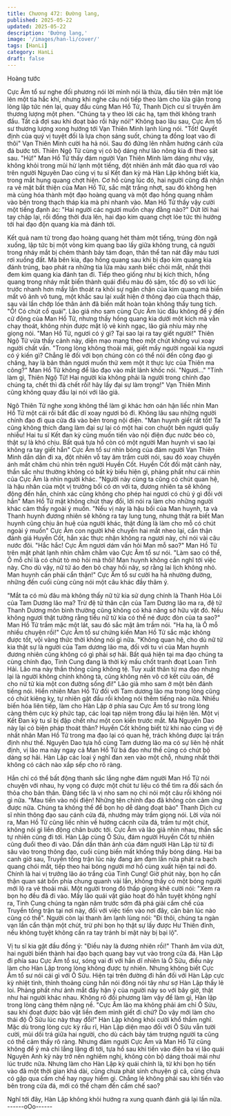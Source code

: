 ```yaml
---
title: Chương 472: Đường lang,
published: 2025-05-22
updated: 2025-05-22
description: 'Đường lang,'
image: '/images/han-li/cover/'
tags: [HanLi]
category: HanLi
draft: false
---
```


Hoàng tước

Cực Âm tổ sư nghe đối phương nói lời mình nói là thừa, đầu tiên
trên mặt lóe lên một tia hắc khí, nhưng khi nghe câu nói tiếp theo
làm cho lửa giận trong lòng lập tức nén lại, quay đầu cùng Man
Hồ Tử, Thanh Dịch cư sĩ truyền âm thương lượng một phen.
"Chúng ta y theo lời các hạ, tạm thời không tranh đấu. Tất cả đợi
sau khi đoạt bảo rồi hãy nói!" Không bao lâu sau, Cực Âm tổ sư
thương lượng xong hướng tới Vạn Thiên Minh lạnh lùng nói.
"Tốt! Quyết định của quý vị tuyệt đối là lựa chọn sáng suốt, chúng
ta đồng loạt vào đi thôi" Vạn Thiên Minh cười ha hả nói.
Sau đó đứng lên nhằm hướng cánh cửa đá bước tới. Thiên Ngộ
Tử cùng vị có bộ dáng như lão nông kia đi theo sát sau.
"Hừ!" Man Hồ Tử thấy đám người Vạn Thiên Minh làm dáng như
vậy, không khỏi trong mũi hừ lạnh một tiếng, đột nhiên ánh mắt
đảo qua rơi vào trên người Nguyên Dao cùng vị tu sĩ Kết đan kỳ
mà Hàn Lập không biết kia, trong mắt hung quang chợt hiện.
Cơ hồ cùng lúc đó, hai người cũng đã nhận ra vẻ mặt bất thiện
của Man Hồ Tử, sắc mặt trắng nhợt, sau đó không hẹn mà cùng
hóa thành một đạo hoàng quang và một đạo hồng quang nhằm
vào bên trong thạch tháp kia mà phi nhanh vào.
Man Hồ Tử thấy vậy cười một tiếng đạnh ác:
"Hai người các ngươi muốn chạy đằng nào?"
Dứt lời hai tay chập lại, rồi đồng thời đưa lên, hai đạo kim quang
chợt lóe tức thì hướng tới hai đạo độn quang kia mà đánh tới.

Kết quả nam tử trong đạo hoàng quang hét thảm một tiếng, trúng
đòn ngã xuống, lập tức bị một vòng kim quang bao lấy giữa không
trung, cả người trong nháy mắt bị chém thành bảy tám đoạn, thân
thể tan nát đầy máu tươi rơi xuống đất.
Mà bên kia, đạo hồng quang sau khi bị đạo kim quang kia đánh
trúng, bạo phát ra những tia lửa màu xanh biếc chói mắt, nhất
thời đem kim quang kia đánh tan đi.
Tiếp theo giống như bị kích thích, hồng quang trong nháy mắt
biến thành quái điểu màu đỏ sậm, tốc độ so với lúc trước nhanh
hơn mấy lần thoát ra khỏi sự ngăn chặn của kim quang mà biến
mất vô ảnh vô tung, một khắc sau lại xuất hiện ở thông đạo của
thạch tháp, sau vài lần chớp lóe thân ảnh đã biến mất hoàn toàn
không thấy tung tích.
"Ồ! Có chút cổ quái".
Lão giả nho sam cùng Cực Âm lúc đầu không để ý đến cử động
của Man Hồ Tử, nhưng thấy hồng quang kia dưới một kích mà
vẫn chạy thoát, không nhịn được mặt lộ vẻ kinh ngạc, lão giả nhíu
mày nhẹ giọng nói.
"Man Hồ Tử, ngươi có ý gì? Tại sao lại ra tay giết người!" Thiên
Ngộ Tử vừa thấy cảnh này, diện mạo mang theo một chút không
vui xoay người chất vấn.
"Trong lòng không thoải mái, giết mấy người ngoài kia ngươi có ý
kiến gì? Chẳng lẽ đối với bọn chúng còn có thể nói đến công đạo
gì chăng, hay là bản thân ngươi muốn thử xem một ít thực lực của
Thiên ma công?" Man Hồ Tử không để lão đạo vào mắt lãnh khốc
nói.
"Ngươi…"
"Tính làm gì, Thiên Ngộ Tử! Hai người kia không phải là người
trong chính đạo chúng ta, chết thì đã chết rồi! hãy lấy đại sự làm
trọng!" Vạn Thiên Minh cũng không quay đầu lại nói với lão giả.

Ngô Thiên Tử nghe xong không thể làm gì khác hơn oán hận liếc
nhìn Man Hồ Tử một cái rồi bất đắc dĩ xoay ngươi bỏ đi.
Không lâu sau những người chính đạo đi qua cửa đá vào bên
trong nội điện.
"Man huynh giết rất tốt! Ta cũng không thích đang làm đại sự lại
có một hai con chuột bên ngươi quấy nhiễu! Hai tu sĩ Kết đan kỳ
cũng muốn tiến vào nội điện đục nước béo cò, thật sự là khó chịu.
Bất quá tựa hồ còn có một người Man huynh vì sao lại không ra
tay giết hắn" Cực Âm tổ sư nhìn bóng của đám người Vạn Thiên
Minh dần dần đi xa, đột nhiên vỗ tay âm trầm cười nói, sau đó
xoay chuyển ánh mắt chăm chú nhìn trên người Huyền Cốt.
Huyền Cốt đối mặt cảnh này, thần sắc như thường không có bất
kỳ biểu hiện gì, phảng phất như cái nhìn của Cực Âm là nhìn
người khác.
"Người này cùng ta cũng có chút quan hệ, là hậu nhân của một vị
trưởng bối có ơn với ta, đương nhiên ta sẽ không động đến hắn,
chính xác cũng không cho phép hai ngươi có chủ ý gì đối với hắn"
Man Hồ Tử mặt không chút thay đổi, lới nói ra làm cho những
người khác cảm thấy ngoài ý muốn.
"Nếu vị này là hậu bối của Man huynh, ta và Thanh huynh đương
nhiên sẽ không ra tay lung tung, nhưng thật ra biết Man huynh
cũng chịu ân huệ của người khác, thật đúng là làm cho mỗ có
chút ngoài ý muốn" Cực Âm con người khẽ chuyển hai mắt nheo
lại, cẩn thận đánh giá Huyền Cốt, hắn xác thực nhận không ra
ngươi này, chỉ nói vài câu nước đôi.
"Hắc hắc! Cực Âm ngươi dám vấn hỏi Man mỗ sao?" Man Hồ Tử
trên mặt phát lạnh nhìn chằm chằm vào Cực Âm tổ sư nói.
"Làm sao có thể, Ô mỗ chỉ là có chút tò mò hỏi mà thôi! Man
huynh không cần nghĩ tới việc này. Cho dù vậy, nữ tử áo đen bỏ
chạy hồi nãy, sợ rằng lai lịch không nhỏ. Man huynh cần phải cẩn
thận!" Cực Âm tổ sư cười ha hả nhường đường, những đến cuối
cùng cũng nói một câu khác đầy thâm ý.

"Mắt ta có mù đâu mà không thấy nữ tử kia sử dụng chính là
Thanh Hỏa Lôi của Tam Dương lão ma? Trừ đệ tử thân cận của
Tam Dương lão ma ra, đệ tử Thanh Dương môn bình thường cũng
không có khả năng sở hữu vật đó. Nếu không ngươi thật tưởng
rằng tiểu nữ tử kia có thể né được đòn của ta sao?" Man Hồ Tử
trầm mặc một lát, sau đó sắc mặt âm trầm nói.
"Ha ha, là Ô mỗ nhiều chuyện rồi!" Cực Âm tổ sư chứng kiến Man
Hồ Tử sắc mặc không được tốt, vội vàng thức thời không nói gì
nữa.
"Không quan hệ, cho dù nữ tử kia thật sự là người của Tam
dương lão ma, đối với tu vi của Man huynh đương nhiên cũng
không có gì phải sợ hãi. Bất quá hiện tại ma đạo chúng ta cùng
chính đạo, Tinh Cung đang là thời kỳ mấu chốt tranh đoạt Loan
Tinh Hải. Lão ma này thần thông cũng không tệ. Tuy xuất thân từ
ma đạo nhưng lại là người không chính không tà, cũng không nên
vô cớ kết cừu oán, để cho nử tử kia một con đường sống đi!" Lão
giả mho sam ở một bên đánh tiếng nói.
Hiển nhiên Man Hồ Tử đối với Tam dương lão ma trong lòng cũng
có chút kiêng kỵ, tự nhiên gật đầu rồi không nói thêm tiếng nào
nữa.
Nhiều biến hóa liên tiếp, làm cho Hàn Lập ở phía sau Cực Âm tổ
sư trong lòng càng thêm cực kỳ phức tạp, các loại tạp niệm trong
đầu lại hiện lên.
Một vị Kết Đan kỳ tu sĩ bị đập chết như một con kiến trước mắt.
Mà Nguyên Dao này lại có biện pháp thoát thân?
Huyền Cốt không biết từ khi nào cùng vị đệ nhất nhân Man Hồ Tử
trong ma đạo lại có quan hệ, trách không được lại trấn định như
thế. Nguyên Dao tựa hồ cùng Tam dương lão ma có sự liên hệ
nhất định, vị lão ma này ngay cả Man Hồ Tử bá đạo như thế cũng
có chút bộ dáng sợ hãi.
Hàn Lập các loại ý nghĩ đan xen vào một chỗ, nhưng nhất thời
không có cách nào xắp sếp cho rõ ràng.

Hắn chỉ có thể bất động thanh sắc lắng nghe đám người Man Hồ
Tử nói chuyện với nhau, hy vọng có được một chút tư liệu có thể
tìm ra đối sách ồn thỏa cho bản thân.
Đáng tiếc là vị nho sam nọ chi nói một câu rồi không nói gì nữa.
"Mau tiến vào nội điện! Những tên chính đạo đã không còn cảm
ứng được nữa. Chúng ta không thể để bọn họ dễ dàng đoạt bảo"
Thanh Dịch cư sĩ nhìn thông đạo sau cánh cửa đá, nhướng mày
trầm giọng nói.
Lời vừa nói ra, Man Hồ Tử cũng liếc nhìn về hướng cácnh cửa
đá, trầm tư một chút, không nói gì liền động chân bước tới.
Cực Âm và lão giả nhìn nhau, thần sắc tự nhiên cũng đi tới.
Hàn Lập cùng Ô Sửu, đám người Huyền Cốt tự nhiên cũng đuổi
theo đi vào.
Dần dần thân ảnh của đám người Hàn Lập từ từ đi sâu vào trong
thông đạo, cuối cùng biến mất khống thấy bóng dáng.
Hai ba canh giờ sau, Truyền tống trận lúc này đang ảm đạm lần
nữa phát ra bạch quang chói mắt, tiếp theo hai bóng người mơ hồ
cùng xuất hiện tại nơi đó.
Chính là hai vị trưởng lão áo trắng của Tinh Cung!
Giờ phút này, bọn họ cẩn thận quan sát bốn phía chung quanh vài
lần, không thấy có một bóng người mới lộ ra vẻ thoải mái.
Một người trong đó thấp giọng khẽ cười nói: "Xem ra bọn họ đều
đã đi vào. Mấy lão quái vật giảo hoạt đó hẳn tuyệt không nghĩ ra,
Tinh Cung chúng ta ngàn năm trước sớm đã phá giải cấm chế
của Truyền tống trận tại nơi này, đối với việc tiến vào nơi đây, căn
bản lúc nào cũng có thể".
Người còn lại thanh âm lạnh lùng nói: "Đi thôi, chúng ta ngàn vạn
lần cẩn thận một chút, trừ phi bọn họ thật sự lấy được Hư Thiên
đỉnh, nếu không tuyệt không cần ra tay tránh bí mật này bị bại lộ".

Vị tu sĩ kia gật đầu đồng ý: "Điều này là đương nhiên rồi!"
Thanh âm vừa dứt, hai người biến thành hai đạo bạch quang bay
vụt vào trong cửa đá.
Hàn Lập đi phía sau Cực Âm tổ sư, sóng vai đi với hắn dĩ nhiên là
Ô Sửu, điều này làm cho Hàn Lập trong lòng không được tự
nhiên.
Nhưng không biết Cực Âm tổ sư nói cái gì với Ô Sửu. Hiện tại
trên đường đi hắn đối với Hàn Lập cực kỳ nhiệt tình, thỉnh thoảng
cùng hắn nói đông nói tây như sợ Hàn Lập thấy lẻ loi. Phảng phất
như ánh mắt đầy hận ý của người này so với bây giờ, thật như
hai người khác nhau.
Không rõ đối phương làm vậy để làm gì, Hàn lập trong lòng càng
thêm nặng nề.
"Cực Âm lão ma không phải ám chỉ Ô Sửu, sau khi đoạt được bảo
vật liền đem mình giết đi chứ? Do vậy mới làm cho thái độ Ô Sửu
lúc này thay đổi!" Hàn Lập không khỏi cười khổ thầm nghĩ.
Mặc dù trong lòng cực kỳ rầu rĩ, Hàn Lập diện mạo đối với Ô Sửu
vẫn tười cười, mùi dối trá giữa hai người, cho dù cách bảy tám
trượng người ta cũng có thể cảm thấy rõ ràng.
Nhưng đám người Cực Âm và Man Hồ Tử cũng không để ý mà
chỉ lẳng lặng đi tới, tựa hồ sau khi tiến vào điện ba vị lão quái
Nguyên Anh kỳ này trở nên nghiêm nghị, không còn bộ dáng
thoải mái như lúc trước nữa.
Nhưng làm cho Hàn Lập kỳ quái chính là, từ khi bọn họ tiến vào
đã một thời gian khá dài, cũng chưa phát sinh chuyện gì cả, cũng
chưa có gặp qua cấm chế hay nguy hiểm gì.
Chẳng lẻ không phải sau khi tiến vào bên trong cửa đá, mới có
thể chạm đến cấm chế sao?

Nghĩ tới đây, Hàn Lập không khỏi hướng ra xung quanh đánh giá
lại lần nữa.
------oOo------
